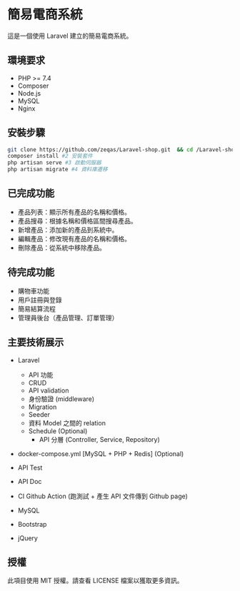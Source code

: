 # 簡易電商系統

這是一個使用 Laravel 建立的簡易電商系統。

## 環境要求

-   PHP >= 7.4
-   Composer
-   Node.js
-   MySQL
-   Nginx

## 安裝步驟

```bash
git clone https://github.com/zeqas/Laravel-shop.git  && cd /Laravel-shop #1 複製到本機
composer install #2 安裝套件
php artisan serve #3 啟動伺服器
php artisan migrate #4 資料庫遷移
```

## 已完成功能

-   產品列表：顯示所有產品的名稱和價格。
-   產品搜尋：根據名稱和價格區間搜尋產品。
-   新增產品：添加新的產品到系統中。
-   編輯產品：修改現有產品的名稱和價格。
-   刪除產品：從系統中移除產品。

## 待完成功能

-   購物車功能
-   用戶註冊與登錄
-   簡易結算流程
-   管理員後台（產品管理、訂單管理）

## 主要技術展示

-   Laravel

    -   API 功能
    -   CRUD
    -   API validation
    -   身份驗證 (middleware)
    -   Migration
    -   Seeder
    -   資料 Model 之間的 relation
    -   Schedule (Optional)
        -   API 分層 (Controller, Service, Repository)

-   docker-compose.yml [MySQL + PHP + Redis] (Optional)
-   API Test
-   API Doc
-   CI Github Action (跑測試 + 產生 API 文件傳到 Github page)

-   MySQL
-   Bootstrap
-   jQuery

## 授權

此項目使用 MIT 授權。請查看 LICENSE 檔案以獲取更多資訊。
